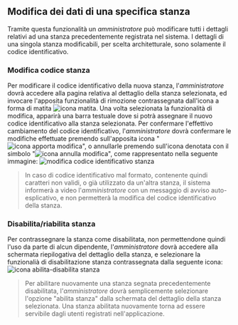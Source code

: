 ## Modifica dei dati di una specifica stanza
Tramite questa funzionalità un *amministratore* può modificare tutti i dettagli relativi ad una stanza precedentemente registrata nel sistema. I dettagli di una singola stanza modificabili, per scelta architetturale, sono solamente il codice identificativo.
### Modifica codice stanza
Per modificare il codice identificativo della nuova stanza, l'*amministratore* dovrà accedere alla pagina relativa al dettaglio della stanza selezionata, ed invocare l'apposita funzionalità di rimozione contrassegnata dall'icona a forma di matita ![icona matita](assets/web/matita.png). Una volta selezionata la funzionalità di modifica, apparirà una barra testuale dove si potrà assegnare il nuovo codice identificativo alla stanza selezionata. Per confermare l'effettivo cambiamento del codice identificativo, l'*amministratore* dovrà confermare le modifiche effettuate premendo sull'apposita icona "![icona apporta modifica](assets/web/v_confirm.png)", o annullarle premendo sull'icona denotata con il simbolo "![icona annulla modifica](assets/web/x_delete.png)", come rappresentato nella seguente immagine: 
![modifica codice identificativo stanza](assets/web/modifica_c_s_eff.png)
>In caso di codice identificativo mal formato, contenente quindi caratteri non validi, o già utilizzato da un'altra stanza, il sistema informerà a video l'*amministratore* con un messaggio di avviso auto-esplicativo, e non permetterà la modifica del codice identificativo della stanza.

### Disabilita/riabilita stanza
Per contrassegnare la stanza come disabilitata, non permettendone quindi l'uso da parte di alcun dipendente, l'*amministratore* dovrà accedere alla schermata riepilogativa del dettaglio della stanza, e selezionare la funzionalià di disabilitazione stanza contrassegnata dalla seguente icona: ![icona abilita-disabilita stanza](assets/web/enable_disable_room_icon.png)
>Per abilitare nuovamente una stanza segnata precedentemente disabilitata, l'*amministratore* dovrà semplicemente selezionare l'opzione "abilita stanza" dalla schermata del dettaglio della stanza selezionata.
Una stanza abilitata nuovamente torna ad essere servibile dagli utenti registrati nell'applicazione.